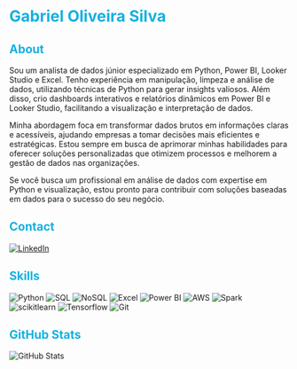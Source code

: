 # **<font color=#14b1e0>Gabriel Oliveira Silva</font>**


## <font color=#14b1e0>About</font>
Sou um analista de dados júnior especializado em Python, Power BI, Looker Studio e Excel. Tenho experiência em manipulação, limpeza e análise de dados, utilizando técnicas de Python para gerar insights valiosos. Além disso, crio dashboards interativos e relatórios dinâmicos em Power BI e Looker Studio, facilitando a visualização e interpretação de dados.

Minha abordagem foca em transformar dados brutos em informações claras e acessíveis, ajudando empresas a tomar decisões mais eficientes e estratégicas. Estou sempre em busca de aprimorar minhas habilidades para oferecer soluções personalizadas que otimizem processos e melhorem a gestão de dados nas organizações.

Se você busca um profissional em análise de dados com expertise em Python e visualização, estou pronto para contribuir com soluções baseadas em dados para o sucesso do seu negócio.

## <font color=#14b1e0>Contact</font>
[![LinkedIn](https://img.shields.io/badge/LinkedIn-000?style=for-the-badge&logo=linkedin&logoColor=02e7f7)](linkedin.com/in/gabriel-gos)

## <font color=14b1e0>Skills</font>
![Python](https://img.shields.io/badge/Python-000?style=for-the-badge&logo=python&logoColor=02e7f7)
![SQL](https://img.shields.io/badge/sql-000?style=for-the-badge&logoColor=02e7f7)
![NoSQL](https://img.shields.io/badge/NoSQL-000?style=for-the-badge&logoColor=02e7f7)
![Excel](https://img.shields.io/badge/excel-000?style=for-the-badge&logoColor=02e7f7)
![Power BI](https://img.shields.io/badge/PowerBI-000?style=for-the-badge&logo=powerbi&logoColor=02e7f7)
![AWS](https://img.shields.io/badge/AWS-000?style=for-the-badge&logo=amazonaws&logoColor=02e7f7)
![Spark](https://img.shields.io/badge/Spark-000?style=for-the-badge&logo=apachespark&logoColor=02e7f7)
![scikitlearn](https://img.shields.io/badge/Scikit--learn-000?style=for-the-badge&logo=scikitlearn&logoColor=02e7f7)
![Tensorflow](https://img.shields.io/badge/TensorFlow-000?style=for-the-badge&logo=tensorflow&logoColor=02e7f7)
![Git](https://img.shields.io/badge/GIT-000?style=for-the-badge&logo=git&logoColor=02e7f7)

## <font color=#14b1e0>GitHub Stats</font>
![GitHub Stats](https://github-readme-stats.vercel.app/api?username=gabrielbsb82&hide_title=true&theme=transparent&bg_color=000&border_color=02e7f7&show_icons=true&hide&icon_color=02e7f7&title_color=02e7f7&text_color=FFF)
<!--
**gabrielbsb82/gabrielbsb82** is a ✨ _special_ ✨ repository because its `README.md` (this file) appears on your GitHub profile.

Here are some ideas to get you started:

- 🔭 I’m currently working on ...
- 🌱 I’m currently learning ...
- 👯 I’m looking to collaborate on ...
- 🤔 I’m looking for help with ...
- 💬 Ask me about ...
- 📫 How to reach me: ...
- 😄 Pronouns: ...
- ⚡ Fun fact: ...
-->
